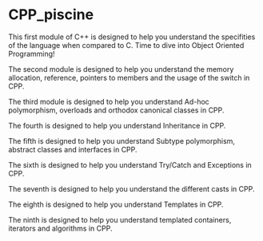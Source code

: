 # CPP_piscine

This first module of C++ is designed to help you understand the specifities of the language when compared to C. Time to dive into Object Oriented Programming!

The second module is designed to help you understand the memory allocation, reference, pointers to members and the usage of the switch in CPP.

The third module is designed to help you understand Ad-hoc polymorphism, overloads and orthodox canonical classes in CPP.

The fourth is designed to help you understand Inheritance in CPP.

The fifth is designed to help you understand Subtype polymorphism, abstract classes and interfaces in CPP.

The sixth is designed to help you understand Try/Catch and Exceptions in CPP.

The seventh is designed to help you understand the different casts in CPP.

The eighth is designed to help you understand Templates in CPP.

The ninth is designed to help you understand templated containers, iterators and algorithms in CPP.
